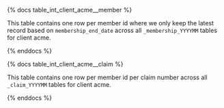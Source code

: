 {% docs table_int_client_acme__member %}

This table contains one row per member id where we only keep the latest record based on `membership_end_date` across all `_membership_YYYYMM` tables for client acme.

{% enddocs %}

{% docs table_int_client_acme__claim %}

This table contains one row per member id per claim number across all `_claim_YYYYMM` tables for client acme.

{% enddocs %}